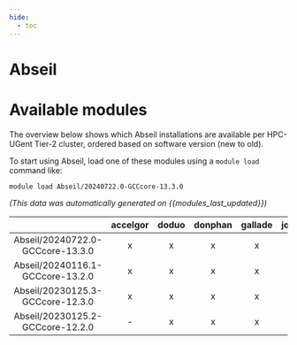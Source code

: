 ```yaml
---
hide:
  - toc
---
```


Abseil
======

# Available modules


The overview below shows which Abseil installations are available per HPC-UGent Tier-2 cluster, ordered based on software version (new to old).

To start using Abseil, load one of these modules using a `module load` command like:

```shell
module load Abseil/20240722.0-GCCcore-13.3.0
```

*(This data was automatically generated on {{modules_last_updated}})*  

| |accelgor|doduo|donphan|gallade|joltik|shinx|skitty|
| :---: | :---: | :---: | :---: | :---: | :---: | :---: | :---: |
|Abseil/20240722.0-GCCcore-13.3.0|x|x|x|x|x|x|x|
|Abseil/20240116.1-GCCcore-13.2.0|x|x|x|x|x|x|x|
|Abseil/20230125.3-GCCcore-12.3.0|x|x|x|x|x|x|x|
|Abseil/20230125.2-GCCcore-12.2.0|-|x|x|x|-|x|-|
